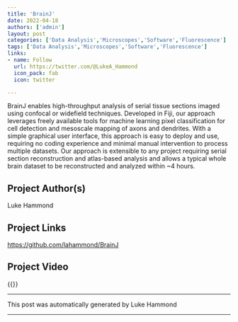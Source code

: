 ```yaml
---
title: 'BrainJ'
date: 2022-04-18
authors: ['admin']
layout: post
categories: ['Data Analysis','Microscopes','Software','Fluorescence']
tags: ['Data Analysis','Microscopes','Software','Fluorescence']
links:
- name: Follow
  url: https://twitter.com/@LukeA_Hammond
  icon_pack: fab
  icon: twitter

---
```

BrainJ enables high-throughput analysis of serial tissue sections imaged using confocal or widefield techniques. Developed in Fiji, our approach leverages freely available tools for machine learning pixel classification for cell detection and mesoscale mapping of axons and dendrites. With a simple graphical user interface, this approach is easy to deploy and use, requiring no coding experience and minimal manual intervention to process multiple datasets. Our approach is extensible to any project requiring serial section reconstruction and atlas-based analysis and allows a typical whole brain dataset to be reconstructed and analyzed within ~4 hours.
## Project Author(s)
Luke Hammond
## Project Links
https://github.com/lahammond/BrainJ
## Project Video
{{<youtube R22U9LMyGdA>}}
***
This post was automatically generated by
Luke Hammond
***
